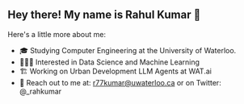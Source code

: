 ## Hey there! My name is Rahul Kumar 👋

Here's a little more about me:

- 🎓 Studying Computer Engineering at the University of Waterloo. 
- 👨🏽‍💻 Interested in Data Science and Machine Learning
- 🏗️ Working on Urban Development LLM Agents at WAT.ai
- 🦾 Reach out to me at: r77kumar@uwaterloo.ca or on Twitter: @_rahkumar

